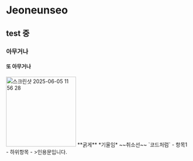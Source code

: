 # Jeoneunseo
## test 중
### 아무거나
#### 또 아무거나
<img width="191" alt="스크린샷 2025-06-05 11 56 28" src="https://github.com/user-attachments/assets/1b06e738-7e99-4c39-a61c-b57a4494599a" />
**굵게**  
*기울임* 
~~취소선~~  
`코드처럼`
- 항목1
   - 하위항목
   - >인용문입니다.
